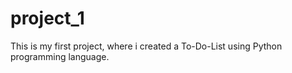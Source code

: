 # project_1
This is my first project, where i created a To-Do-List using Python programming language.
